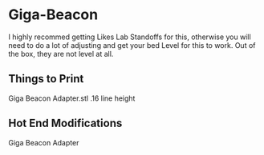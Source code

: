 # Giga-Beacon
I highly recommed getting Likes Lab Standoffs for this, otherwise you will need to do a lot of adjusting and get your bed Level for this to work. Out of the box, they are not level at all.


<h2>Things to Print</h2>
Giga Beacon Adapter.stl
.16 line height


<h2>Hot End Modifications</h2>
Giga Beacon Adapter
 
